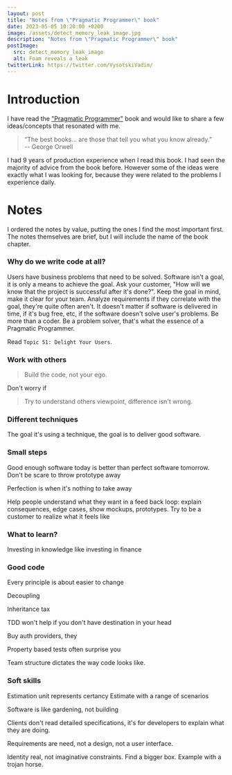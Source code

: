 ```yaml
---
layout: post
title: "Notes from \"Pragmatic Programmer\" book"
date: 2023-05-05 10:20:00 +0200
image: /assets/detect_memory_leak_image.jpg
description: "Notes from \"Pragmatic Programmer\" book"
postImage:
  src: detect_memory_leak_image
  alt: Foam reveals a leak
twitterLink: https://twitter.com/VysotskiVadim/
---
```




# Introduction

I have read the ["Pragmatic Programmer"](https://a.co/d/6TqIgPl) book and would like to share a few ideas/concepts that resonated with me.

> “The best books... are those that tell you what you know already.”  
-- George Orwell

I had 9 years of production experience when I read this book.
I had seen the majority of advice from the book before.
However some of the ideas were exactly what I was looking for, because they were related to the problems I experience daily.

# Notes

I ordered the notes by value, putting the ones I find the most important first. 
The notes themselves are brief, but I will include the name of the book chapter.

### Why do we write code at all?

Users have business problems that need to be solved.
Software isn't a goal, it is only a means to achieve the goal.
Ask your customer, "How will we know that the project is successful after it's done?".
Keep the goal in mind, make it clear for your team.
Analyze requirements if they correlate with the goal, they're quite often aren't.
It doesn't matter if software is delivered in time, if it's bug free, etc, if the software doesn't solve user's problems.
Be more than a coder. Be a problem solver, that's what the essence of a Pragmatic Programmer.

Read `Topic 51: Delight Your Users`.

### Work with others

> Build the code, not your ego. 

Don't worry if 

> Try to understand others viewpoint, difference isn't wrong.



### Different techniques

The goal it's using a technique, the goal is to deliver good software.





### Small steps

Good enough software today is better than perfect software tomorrow.
Don't be scare to throw prototype away

Perfection is when it's nothing to take away

Help people understand what they want in a feed back loop: explain consequences, edge cases, show mockups, prototypes. Try to be a customer to realize what it feels like


### What to learn?

Investing in knowledge like investing in finance 

### Good code

Every principle is about easier to change

Decoupling 

Inheritance tax

TDD won't help if you don't have destination in your head

Buy auth providers, they 

Property based tests often surprise you

Team structure dictates the way code looks like.

### Soft skills

Estimation unit represents certancy
Estimate with a range of scenarios 

Software is like gardening, not building

Clients don't read detailed specifications, it's for developers to explain what they are doing.

Requirements are need, not a design, not a user interface.

Identity real, not imaginative constraints. Find a bigger box. Example with a trojan horse.
